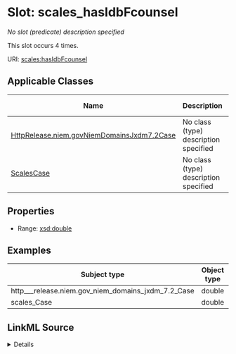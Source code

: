 

# Slot: scales_hasIdbFcounsel


_No slot (predicate) description specified_






This slot occurs 4 times.


URI: [scales:hasIdbFcounsel](http://schemas.scales-okn.org/rdf/scales#hasIdbFcounsel)



<!-- no inheritance hierarchy -->





## Applicable Classes

| Name | Description | Modifies Slot |
| --- | --- | --- |
| [HttpRelease.niem.govNiemDomainsJxdm7.2Case](../classes/HttpRelease.niem.govNiemDomainsJxdm7.2Case.md) | No class (type) description specified |  yes  |
| [ScalesCase](../classes/ScalesCase.md) | No class (type) description specified |  yes  |







## Properties

* Range: [xsd:double](http://www.w3.org/2001/XMLSchema#double)






## Examples

| Subject type | Object type | Example subject | Example object | Occurrences |
| --- | --- | --- | --- | --- |
| http___release.niem.gov_niem_domains_jxdm_7.2_Case | double | scales:/CaseCriminal | 0.0 | 4 |
| scales_Case | double | scales:/CaseCriminal | 0.0 | 4 |




## LinkML Source

<details>

```yaml
name: scales_hasIdbFcounsel
annotations:
  count:
    tag: count
    value: 4
description: No slot (predicate) description specified
examples:
- object:
    example_object: '0.0'
    example_object_type: double
    example_predicate: scales:hasIdbFcounsel
    example_subject: scales:/CaseCriminal
    example_subject_type: http___release.niem.gov_niem_domains_jxdm_7.2_Case
- object:
    example_object: '0.0'
    example_object_type: double
    example_predicate: scales:hasIdbFcounsel
    example_subject: scales:/CaseCriminal
    example_subject_type: scales_Case
from_schema: scales-kg
rank: 1000
slot_uri: scales:hasIdbFcounsel
alias: scales_hasIdbFcounsel
domain_of:
- http___release.niem.gov_niem_domains_jxdm_7.2_Case
- scales_Case
range: double

```
</details>